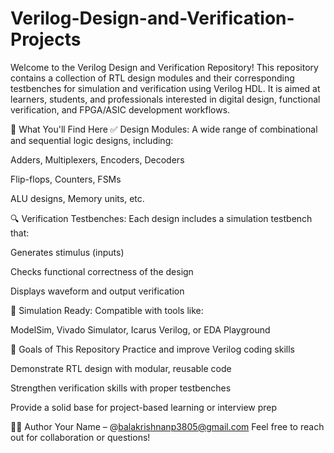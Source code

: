 # Verilog-Design-and-Verification-Projects
Welcome to the Verilog Design and Verification Repository!
This repository contains a collection of RTL design modules and their corresponding testbenches for simulation and verification using Verilog HDL. It is aimed at learners, students, and professionals interested in digital design, functional verification, and FPGA/ASIC development workflows.

🧠 What You'll Find Here
✅ Design Modules:
A wide range of combinational and sequential logic designs, including:

Adders, Multiplexers, Encoders, Decoders

Flip-flops, Counters, FSMs

ALU designs, Memory units, etc.

🔍 Verification Testbenches:
Each design includes a simulation testbench that:

Generates stimulus (inputs)

Checks functional correctness of the design

Displays waveform and output verification

🧪 Simulation Ready:
Compatible with tools like:

ModelSim, Vivado Simulator, Icarus Verilog, or EDA Playground

🎯 Goals of This Repository
Practice and improve Verilog coding skills

Demonstrate RTL design with modular, reusable code

Strengthen verification skills with proper testbenches

Provide a solid base for project-based learning or interview prep



🧑‍💻 Author
Your Name – @balakrishnanp3805@gmail.com
Feel free to reach out for collaboration or questions!

